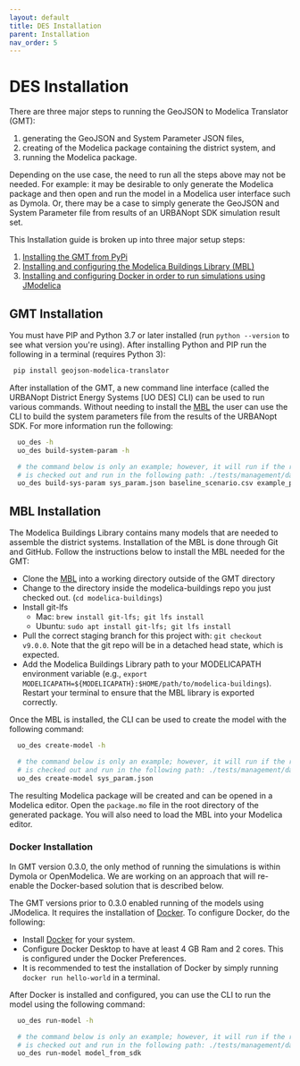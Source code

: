 ```yaml
---
layout: default
title: DES Installation
parent: Installation
nav_order: 5
---
```


# DES Installation

There are three major steps to running the GeoJSON to Modelica Translator (GMT):

1. generating the GeoJSON and System Parameter JSON files,
1. creating of the Modelica package containing the district system, and
1. running the Modelica package.

Depending on the use case, the need to run all the steps above may not be needed. For example:
it may be desirable to only generate the Modelica package and then open and run the model
in a Modelica user interface such as Dymola. Or, there may be a case to simply generate the
GeoJSON and System Parameter file from results of an URBANopt SDK simulation result set.

This Installation guide is broken up into three major setup steps:

1. [Installing the GMT from PyPi](#gmt-installation)
2. [Installing and configuring the Modelica Buildings Library (MBL)](#mbl-installation)
3. [Installing and configuring Docker in order to run simulations using JModelica](#docker-installation)

## GMT Installation

You must have PIP and Python 3.7 or later installed (run `python --version` to see what version you're using). After installing Python and PIP run the following in a terminal (requires Python 3):

```bash
 pip install geojson-modelica-translator
```

After installation of the GMT, a new command line interface (called the URBANopt District Energy Systems [UO DES] CLI) can be used to run various commands. Without needing to install the [MBL](https://github.com/lbl-srg/modelica-buildings/) the user can use the CLI to build the system parameters file from the results of the URBANopt SDK. For more information run the following:

```bash
  uo_des -h
  uo_des build-system-param -h

  # the command below is only an example; however, it will run if the repository
  # is checked out and run in the following path: ./tests/management/data/sdk_project_scraps
  uo_des build-sys-param sys_param.json baseline_scenario.csv example_project.json
```

## MBL Installation


The Modelica Buildings Library contains many models that are needed to assemble the district systems.
Installation of the MBL is done through Git and GitHub. Follow the instructions below to install the MBL needed for the GMT:

- Clone the [MBL](https://github.com/lbl-srg/modelica-buildings/) into a working directory outside of the GMT directory
- Change to the directory inside the modelica-buildings repo you just checked out. (`cd modelica-buildings`)
- Install git-lfs
  - Mac: `brew install git-lfs; git lfs install`
  - Ubuntu: `sudo apt install git-lfs; git lfs install`
- Pull the correct staging branch for this project with: `git checkout v9.0.0`. Note that the git repo will be in a detached head state, which is expected.
- Add the Modelica Buildings Library path to your MODELICAPATH environment variable (e.g., `export MODELICAPATH=${MODELICAPATH}:$HOME/path/to/modelica-buildings`). Restart your terminal to ensure that the MBL library is exported correctly.

Once the MBL is installed, the CLI can be used to create the model with the following command:

```bash
  uo_des create-model -h

  # the command below is only an example; however, it will run if the repository
  # is checked out and run in the following path: ./tests/management/data/sdk_project_scraps
  uo_des create-model sys_param.json
```

The resulting Modelica package will be created and can be opened in a Modelica editor. Open the `package.mo` file in the root directory of the generated package. You will also need to load the MBL into your Modelica editor.

### Docker Installation

In GMT version 0.3.0, the only method of running the simulations is within Dymola or OpenModelica. We are working on an
approach that will re-enable the Docker-based solution that is described below.

The GMT versions prior to 0.3.0 enabled running of the models using JModelica. It requires the
installation of [Docker](https://docs.docker.com/get-docker/). To configure Docker, do the following:

- Install [Docker](https://docs.docker.com/get-docker/) for your system.
- Configure Docker Desktop to have at least 4 GB Ram and 2 cores. This is configured under the Docker Preferences.
- It is recommended to test the installation of Docker by simply running `docker run hello-world` in a terminal.

After Docker is installed and configured, you can use the CLI to run the model using the following
command:

```bash
  uo_des run-model -h

  # the command below is only an example; however, it will run if the repository
  # is checked out and run in the following path: ./tests/management/data/sdk_project_scraps
  uo_des run-model model_from_sdk
```
